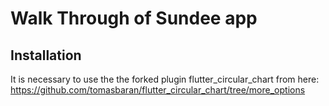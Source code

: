 # Walk Through of Sundee app


## Installation
It is necessary to use the the forked plugin flutter_circular_chart from here: https://github.com/tomasbaran/flutter_circular_chart/tree/more_options
